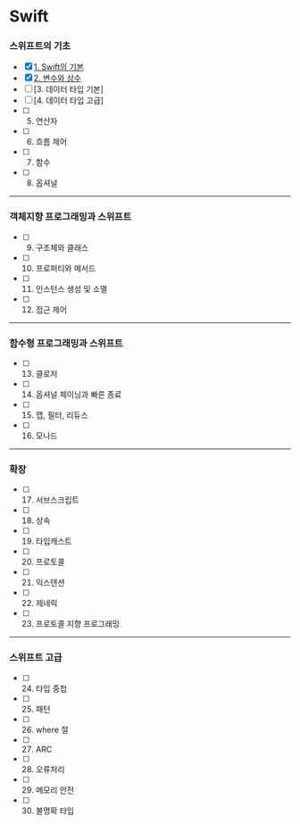 # Swift
### 스위프트의 기초
- [x] [1. Swift의 기본](https://github.com/JIWON1923/Swift/tree/main/01.Swift의%20기본)
- [x] [2. 변수와 상수](https://github.com/JIWON1923/Swift/tree/main/02.변수와%20상수)
- [ ] [3. 데이터 타입 기본]
- [ ] [4. 데이터 타입 고급]
- [ ] 5. 연산자
- [ ] 6. 흐름 제어
- [ ] 7. 함수
- [ ] 8. 옵셔널 
---

### 객체지향 프로그래밍과 스위프트
- [ ] 9. 구조체와 클래스
- [ ] 10. 프로퍼티와 메서드
- [ ] 11. 인스턴스 생성 및 소멸
- [ ] 12. 접근 제어
---

### 함수형 프로그래밍과 스위프트
- [ ] 13. 클로저
- [ ] 14. 옵셔널 체이닝과 빠른 종료
- [ ] 15. 맵, 필터, 리듀스
- [ ] 16. 모나드

---
### 확장
- [ ] 17. 서브스크립트
- [ ] 18. 상속
- [ ] 19. 타입캐스트
- [ ] 20. 프로토콜
- [ ] 21. 익스텐션
- [ ] 22. 제네릭
- [ ] 23. 프로토콜 지향 프로그래밍

---
### 스위프트 고급
- [ ] 24. 타입 중첩
- [ ] 25. 패턴
- [ ] 26. where 절
- [ ] 27. ARC
- [ ] 28. 오류처리
- [ ] 29. 메모리 안전
- [ ] 30. 불명확 타입
